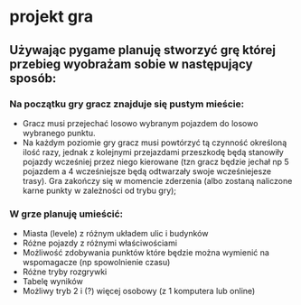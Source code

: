 # projekt gra
## Używając pygame planuję stworzyć grę której przebieg wyobrażam sobie w następujący sposób:
### Na początku gry gracz znajduje się pustym mieście:
  * Gracz musi przejechać losowo wybranym pojazdem do losowo wybranego punktu.
  * Na każdym poziomie gry gracz musi powtórzyć tą czynność określoną ilość razy, jednak z kolejnymi przejazdami przeszkodę będą stanowiły pojazdy wcześniej przez niego kierowane (tzn gracz będzie jechał np 5 pojazdem a 4 wcześniejsze będą odtwarzały swoje wcześniejesze trasy). Gra zakończy się w momencie zderzenia (albo zostaną naliczone karne punkty w zależności od trybu gry);

### W grze planuję umieścić:
  * Miasta (levele) z różnym układem ulic i budynków
  * Różne pojazdy z różnymi właściwościami
  * Możliwość zdobywania punktów które będzie można wymienić na wspomagacze (np spowolnienie czasu)
  * Różne tryby rozgrywki
  * Tabelę wyników
  * Możliwy tryb 2 i (?) więcej osobowy (z 1 komputera lub online)
